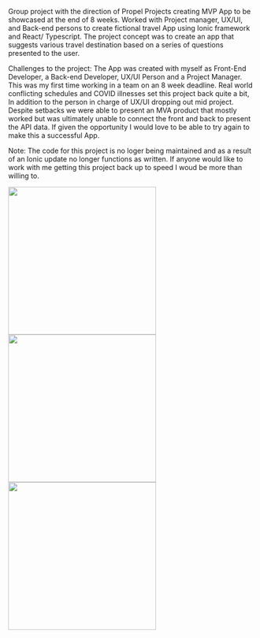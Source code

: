 Group project with the direction of Propel Projects creating MVP App to be showcased at the end of 8 weeks. Worked with Project manager, UX/UI, and Back-end persons to create fictional travel App using Ionic framework and React/ Typescript. The project concept was to create an app that suggests various travel destination based on a series of questions presented to the user.

Challenges to the project: 
The App was created with myself as Front-End Developer, a Back-end Developer, UX/UI Person and a Project Manager. 
This was my first time working in a team on an 8 week deadline. Real world conflicting schedules and COVID illnesses set this project back quite a bit, In addition to the person in charge of UX/UI dropping out mid project. Despite setbacks we were able to present an MVA product that mostly worked but was ultimately unable to connect the front and back to present the API data. If given the opportunity I would love to be able to try again to make this a successful App. 

Note: The code for this project is no loger being maintained and as a result of an Ionic update no longer functions as written. If anyone would like to work with me getting this project back up to speed I woud be more than willing to.

<img src="https://github.com/user-attachments/assets/9b3f43f3-f6b3-4944-bda0-7501364dd277" width="300">


<img src="https://github.com/user-attachments/assets/7d584d80-4013-430f-a573-5dcfff35551b" width="300">


<img src="https://github.com/user-attachments/assets/730a7407-7558-4ffa-8c37-976084e63063" width="300">
